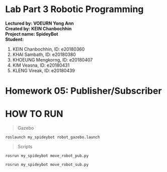 # Lab Part 3 Robotic Programming
**Lectured by: VOEURN Yong Ann**\
**Created by: KEIN Chanbochhin**\
**Project name: SpideyBot**\
**Student:**
 1. KEIN Chanbochhin,    ID: e20180360
 2. KHAI Sambath,        ID: e20180380
 3. KHOEUNG Mengkorng,   ID: e20180407
 4. KIM Veasna,          ID: e20180431
 5. KLENG Vireak,        ID: e20180439
# Homework 05: Publisher/Subscriber
# HOW TO RUN
> Gazebo
```
roslaunch my_spideybot robot_gazebo.launch
```

> Scripts
```
rosrun my_spideybot move_robot_pub.py
```
```
rosrun my_spideybot move_robot_sub.py
```

